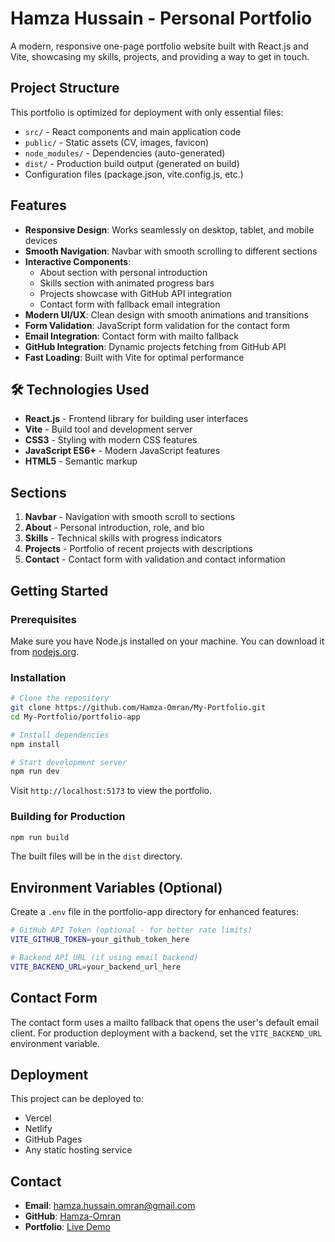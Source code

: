 # Hamza Hussain - Personal Portfolio

A modern, responsive one-page portfolio website built with React.js and Vite, showcasing my skills, projects, and providing a way to get in touch.

## Project Structure

This portfolio is optimized for deployment with only essential files:
- `src/` - React components and main application code
- `public/` - Static assets (CV, images, favicon)
- `node_modules/` - Dependencies (auto-generated)
- `dist/` - Production build output (generated on build)
- Configuration files (package.json, vite.config.js, etc.)

## Features

- **Responsive Design**: Works seamlessly on desktop, tablet, and mobile devices
- **Smooth Navigation**: Navbar with smooth scrolling to different sections
- **Interactive Components**: 
  - About section with personal introduction
  - Skills section with animated progress bars
  - Projects showcase with GitHub API integration
  - Contact form with fallback email integration
- **Modern UI/UX**: Clean design with smooth animations and transitions
- **Form Validation**: JavaScript form validation for the contact form
- **Email Integration**: Contact form with mailto fallback
- **GitHub Integration**: Dynamic projects fetching from GitHub API
- **Fast Loading**: Built with Vite for optimal performance

## 🛠️ Technologies Used

- **React.js** - Frontend library for building user interfaces
- **Vite** - Build tool and development server
- **CSS3** - Styling with modern CSS features
- **JavaScript ES6+** - Modern JavaScript features
- **HTML5** - Semantic markup

## Sections

1. **Navbar** - Navigation with smooth scroll to sections
2. **About** - Personal introduction, role, and bio
3. **Skills** - Technical skills with progress indicators
4. **Projects** - Portfolio of recent projects with descriptions
5. **Contact** - Contact form with validation and contact information

## Getting Started

### Prerequisites

Make sure you have Node.js installed on your machine. You can download it from [nodejs.org](https://nodejs.org/).

### Installation

```bash
# Clone the repository
git clone https://github.com/Hamza-Omran/My-Portfolio.git
cd My-Portfolio/portfolio-app

# Install dependencies
npm install

# Start development server
npm run dev
```

Visit `http://localhost:5173` to view the portfolio.

### Building for Production

```bash
npm run build
```

The built files will be in the `dist` directory.

## Environment Variables (Optional)

Create a `.env` file in the portfolio-app directory for enhanced features:

```bash
# GitHub API Token (optional - for better rate limits)
VITE_GITHUB_TOKEN=your_github_token_here

# Backend API URL (if using email backend)
VITE_BACKEND_URL=your_backend_url_here
```

## Contact Form

The contact form uses a mailto fallback that opens the user's default email client. For production deployment with a backend, set the `VITE_BACKEND_URL` environment variable.

## Deployment

This project can be deployed to:
- Vercel
- Netlify  
- GitHub Pages
- Any static hosting service

## Contact

- **Email**: hamza.hussain.omran@gmail.com
- **GitHub**: [Hamza-Omran](https://github.com/Hamza-Omran)
- **Portfolio**: [Live Demo](https://my-portfolio-theta-eight-89.vercel.app)

